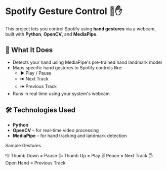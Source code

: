 # Spotify Gesture Control 🎵✋

This project lets you control Spotify using **hand gestures** via a webcam, built with **Python**, **OpenCV**, and **MediaPipe**.

## 🧠 What It Does

- Detects your hand using MediaPipe's pre-trained hand landmark model
- Maps specific hand gestures to Spotify controls like:
  - ▶️ Play / Pause
  - ⏭️ Next Track
  - ⏮️ Previous Track
- Runs in real time using your system's webcam

## 🛠️ Technologies Used

- **Python**
- **OpenCV** – for real-time video processing
- **MediaPipe** – for hand tracking and landmark detection

 Sample Gestures

👎 Thumb Down = Pause
👍 Thumb Up = Play
✌️ Peace = Next Track
🖐️ Open Hand = Previous Track
